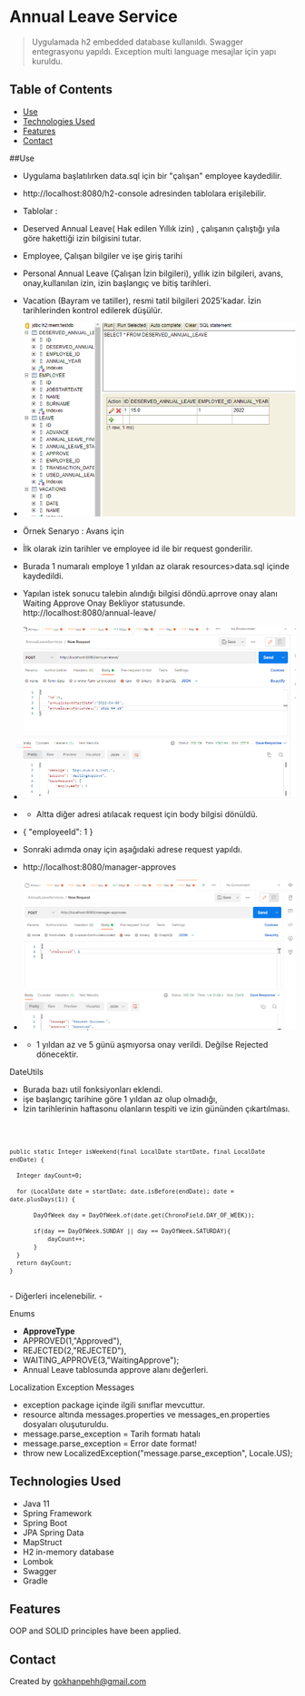# Annual Leave Service
> Uygulamada h2 embedded database kullanıldı. Swagger entegrasyonu yapıldı. Exception multi language mesajlar için yapı kuruldu.

## Table of Contents
* [Use](#technologies-used)
* [Technologies Used](#technologies-used)
* [Features](#features)
* [Contact](#contact)

##Use
- Uygulama başlatılırken data.sql için bir "çalışan" employee kaydedilir.
- http://localhost:8080/h2-console adresinden tablolara erişilebilir.
- Tablolar :
- Deserved Annual Leave( Hak edilen Yıllık izin) , çalışanın çalıştığı yıla göre hakettiği izin bilgisini tutar.
- Employee, Çalışan bilgiler ve işe giriş tarihi
- Personal Annual Leave (Çalışan İzin bilgileri), yıllık izin bilgileri, avans, onay,kullanılan izin, izin başlangıç ve bitiş tarihleri.
- Vacation (Bayram ve tatiller), resmi tatil bilgileri 2025'kadar. İzin tarihlerinden kontrol edilerek düşülür.

- ![img.png](img.png)
- Örnek Senaryo : Avans için
- İlk olarak izin tarihler ve employee id ile bir request gonderilir.
- Burada 1 numaralı employe 1 yıldan az olarak resources>data.sql içinde kaydedildi.
- Yapılan istek sonucu talebin alındığı bilgisi döndü.aprrove onay alanı Waiting Approve Onay Bekliyor statusunde.
  http://localhost:8080/annual-leave/
- ![img_1.png](img_1.png)
- - Altta diğer adresi atılacak request için body bilgisi dönüldü.
- {  "employeeId": 1  }
- Sonraki adımda onay için aşağıdaki adrese request yapıldı.
- http://localhost:8080/manager-approves
- ![img_2.png](img_2.png)
- - 1 yıldan az ve 5 günü aşmıyorsa onay verildi. Değilse Rejected dönecektir.

DateUtils
  - Burada bazı util fonksiyonları eklendi.
  - işe başlangıç tarihine göre 1 yıldan az olup olmadığı,
  - İzin tarihlerinin haftasonu olanların tespiti ve izin gününden çıkartılması.

<code>
     
    public static Integer isWeekend(final LocalDate startDate, final LocalDate endDate) {

      Integer dayCount=0;

      for (LocalDate date = startDate; date.isBefore(endDate); date = date.plusDays(1)) {

           DayOfWeek day = DayOfWeek.of(date.get(ChronoField.DAY_OF_WEEK));

           if(day == DayOfWeek.SUNDAY || day == DayOfWeek.SATURDAY){
               dayCount++;
           }
      }
      return dayCount;
    }
</code>
  - Diğerleri incelenebilir.
  - 

Enums
  - **ApproveType**
  - APPROVED(1,"Approved"),
  - REJECTED(2,"REJECTED"),
  - WAITING_APPROVE(3,"WaitingApprove");
  - Annual Leave tablosunda approve alanı değerleri.

Localization Exception Messages
  - exception package içinde ilgili sınıflar mevcuttur.
  - resource altında messages.properties ve messages_en.properties dosyaları oluşuturuldu.
  - message.parse_exception = Tarih formatı hatalı
  - message.parse_exception = Error date format!
  -  throw new LocalizedException("message.parse_exception", Locale.US);

## Technologies Used
- Java 11
- Spring Framework
- Spring Boot
- JPA Spring Data
- MapStruct
- H2 in-memory database
- Lombok
- Swagger
- Gradle


## Features
OOP and SOLID principles have been applied.

## Contact
Created by gokhanpehh@gmail.com
